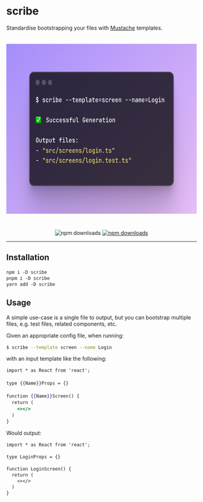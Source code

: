 # scribe

Standardise bootstrapping your files with [Mustache](https://github.com/mustache/mustache.github.com) templates.

<div align='center'>
  <img src="docs/usage.png" alt="scribe usage example" style='margin-bottom: 25px; margin-top: 20px; height: 450px;'>
</div>

<p align="center">


[//]: # (URL for usage example above)
[//]: # (https://ray.so/#code=JCBzY3JpYmUgLS10ZW1wbGF0ZT1zY3JlZW4gLS1uYW1lPUxvZ2luCgrinIUgU3VjY2Vzc2Z1bCBHZW5lcmF0aW9uCgpPdXRwdXQgZmlsZXM6IAotICJzcmMvc2NyZWVucy9sb2dpbi50cyIKLSAic3JjL3NjcmVlbnMvbG9naW4udGVzdC50cyIK&language=shell)

  <img src="https://github.com/kieran-osgood/scribe/actions/workflows/main.yml/badge.svg?branch=main" alt="npm downloads" height="20">

  <a href="https://www.npmjs.com/package/@kieran-osgood/scribe">
    <img src="https://img.shields.io/npm/dm/@kieran-osgood/scribe.svg" alt="npm downloads" height="20">
  </a>
</p>


[//]: # (Look into why this doesnt work)

[//]: # ([![npm version]&#40;https://badge.fury.io/js/@kieran-osgood/scribe.svg&#41;]&#40;//npmjs.com/package/kieran-osgood/scribe&#41;)

[//]: # (<a href="https://bundlephobia.com/package/@kieran-osgood/scribe@latest" target="\_parent">)

[//]: # (<img alt="" src="https://badgen.net/bundlephobia/minzip/@kieran-osgood/scribe" />)

[//]: # (</a>)

---

## Installation

```shell
npm i -D scribe
pnpm i -D scribe
yarn add -D scribe
```
## Usage

A simple use-case is a single file to output, but you can bootstrap multiple files, e.g. test files, related components,
etc.

Given an appropriate config file, when running:

```sh
$ scribe --template screen --name Login
```

with an input template like the following:

```mustache
import * as React from 'react';

type {{Name}}Props = {}

function {{Name}}Screen() {
  return (
    <></>
  )
}
```

Would output:

```tsx
import * as React from 'react';

type LoginProps = {}

function LoginScreen() {
  return (
    <></>
  )
}
```